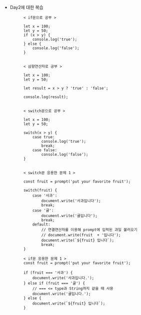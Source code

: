 - Day2에 대한 복습
  
            < if문으로 공부 >
  
            let x = 100;
            let y = 50;
            if (x > y) {
                console.log('true');
            } else {
                console.log('false');
            }
            

            < 삼항연산자로 공부 >

            let x = 100;
            let y = 50;

            let result = x > y ? 'true' : 'false';

            console.log(result);
            

            < switch문으로 공부 >

            let x = 100;
            let y = 50;

            switch(x > y) {
                case true:
                    console.log('true');
                    break;
                case false:
                    console.log('false');
            }
            

            < switch문 응용한 문제 1 >
  
            const fruit = prompt('put your favorite fruit');

            switch(fruit) {
                case '사과':
                    document.write('사과입니다');
                    break;
                case '귤':
                    document.write('귤입니다');
                    break;
                default:
                    // 연결연산자를 이용해 prompt에 입력된 과일 불러오기
                    // document.write(fruit  + '입니다');
                    document.write(`${fruit} 입니다`);
                    break;
            }
            
            < if문 응용한 문제 1 >
            const fruit = prompt('put your favorite fruit');

            if (fruit === '사과') {
                document.write('사과입니다.');
            } else if (fruit === '귤') {
                // === <= type과 String까지 같을 때 사용
                document.write('귤입니다.');
            } else {
                document.write(`${fruit} 입니다`);
            }

